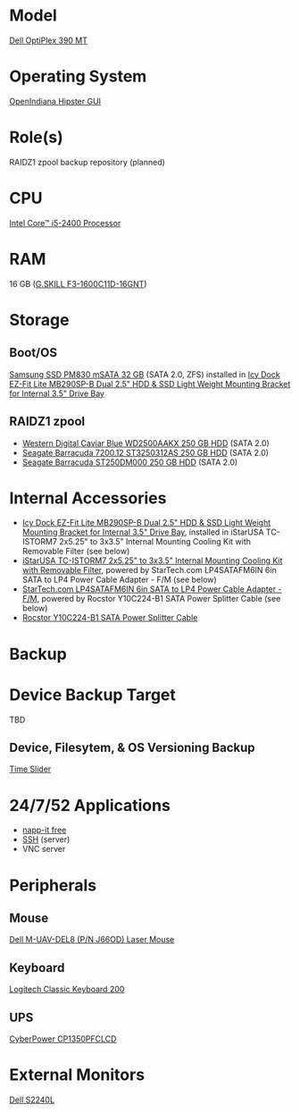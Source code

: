 # Model

[Dell OptiPlex 390 MT](https://www.dell.com/support/home/us/en/04/product-support/product/optiplex-390/overview)

# Operating System

[OpenIndiana Hipster GUI](https://www.openindiana.org/download/)

# Role(s)

RAIDZ1 zpool backup repository (planned)

# CPU

[Intel Core™ i5-2400 Processor](https://ark.intel.com/content/www/us/en/ark/products/52207/intel-core-i5-2400-processor-6m-cache-up-to-3-40-ghz.html)

# RAM

16 GB ([G.SKILL F3-1600C11D-16GNT](http://www.gskill.com/product/165/186/1532584719/F3-1600C11D-16GNTValueDDR3-1600MHz-CL11-11-11-1.50V16GB-(2x8GB)))

# Storage

## Boot/OS

[Samsung SSD PM830 mSATA 32 GB](https://www.pc-specs.com/storage/Samsung/PM830_mSATA_32GB/822) (SATA 2.0, ZFS) installed in [Icy Dock EZ-Fit Lite MB290SP-B Dual 2.5" HDD & SSD Light Weight Mounting Bracket for Internal 3.5" Drive Bay](https://github.com/jdrch/Hardware/blob/master/Dell%20OptiPlex%20390%20MT.md#internal-accessories)

## RAIDZ1 zpool

* [Western Digital Caviar Blue WD2500AAKX 250 GB HDD](https://www.farnell.com/datasheets/650649.pdf) (SATA 2.0)
* [Seagate Barracuda 7200.12 ST3250312AS 250 GB HDD](https://www.seagate.com/docs/pdf/datasheet/disc/barracuda-7200-12-ds1668-6-1101us.pdf) (SATA 2.0)
* [Seagate Barracuda ST250DM000 250 GB HDD](https://www.seagate.com/staticfiles/support/docs/manual/desktop/Barracuda%207200.12/100672652b.pdf) (SATA 2.0)

# Internal Accessories

* [Icy Dock EZ-Fit Lite MB290SP-B Dual 2.5" HDD & SSD Light Weight Mounting Bracket for Internal 3.5" Drive Bay](https://www.icydock.com/goods.php?id=165), installed in iStarUSA TC-ISTORM7 2x5.25" to 3x3.5" Internal Mounting Cooling Kit with Removable Filter (see below)
* [iStarUSA TC-ISTORM7 2x5.25" to 3x3.5" Internal Mounting Cooling Kit with Removable Filter](http://www.istarusa.com/en/istarusa/products.php?model=TC-ISTORM7), powered by StarTech.com LP4SATAFM6IN 6in SATA to LP4 Power Cable Adapter - F/M (see below)
* [StarTech.com LP4SATAFM6IN 6in SATA to LP4 Power Cable Adapter - F/M](https://www.startech.com/Cables/Computer-Power/Internal/6inch-SATA-to-LP4-Power-Cable-Adapter-Female-to-Male~LP4SATAFM6IN), powered by Rocstor Y10C224-B1 SATA Power Splitter Cable (see below)
* [Rocstor Y10C224-B1 SATA Power Splitter Cable](https://rocstor.com/product-tag/y10c224-b1/)

# Backup

# Device Backup Target

TBD

## Device, Filesytem, & OS Versioning Backup 

[Time Slider](https://docs.oracle.com/cd/E37838_01/html/E61017/timeslider.html#scrolltoc)

# 24/7/52 Applications

* [napp-it free](https://napp-it.org)
* [SSH](https://www.openssh.com/) (server)
* VNC server

# Peripherals

## Mouse 

[Dell M-UAV-DEL8 (P/N J66OD) Laser Mouse](https://www.dell.com/support/home/us/en/19/product-support/product/dell-lasr-mouse/docs)

## Keyboard

[Logitech Classic Keyboard 200](https://support.logi.com/hc/en-us/articles/360023464873-K200-Technical-Specifications)

## UPS

[CyberPower CP1350PFCLCD](https://github.com/jdrch/Hardware/blob/master/UPS.md#battery-backed-up-devices-2)

# External Monitors

[Dell S2240L](https://www.dell.com/support/home/us/en/04/product-support/product/dell-s2240l/overview)
